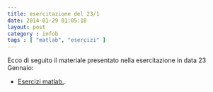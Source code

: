 ```yaml
---
title: esercitazione del 23/1
date: 2014-01-29 01:05:18 
layout: post
category : infob 
tags : [ "matlab", "esercizi" ] 
---
```



Ecco di seguito il materiale presentato nella esercitazione in data 23 Gennaio:

* [Esercizi matlab.](http://www.vittoriozaccaria.net/deposit/esercitazione_140123.zip).
 

